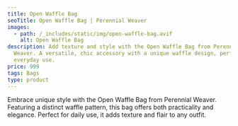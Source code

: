 ```yaml
---
title: Open Waffle Bag
seoTitle: Open Waffle Bag | Perennial Weaver
images:
  - path: /_includes/static/img/open-waffle-bag.avif
    alt: Open Waffle Bag
description: Add texture and style with the Open Waffle Bag from Perennial
  Weaver. A versatile, chic accessory with a unique waffle design, perfect for
  everyday use.
price: 999
tags: Bags
type: product
---
```

Embrace unique style with the Open Waffle Bag from Perennial Weaver. Featuring a distinct waffle pattern, this bag offers both practicality and elegance. Perfect for daily use, it adds texture and flair to any outfit.
